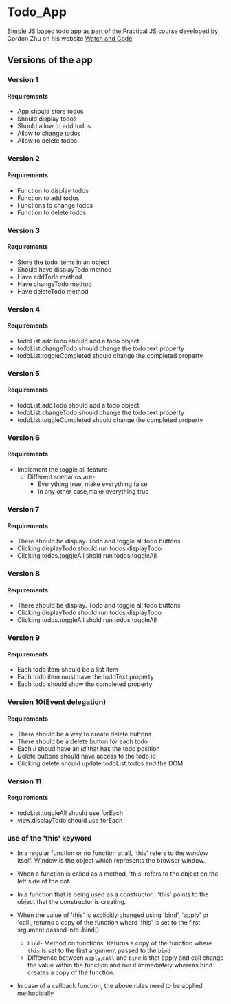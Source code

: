 # Todo_App
Simple JS based todo app as part of the Practical JS course developed by Gordon Zhu on his website [Watch and Code](http://watchandcode.com)

## Versions of the app

### Version 1
   #### Requirements
   * App should store todos
   * Should display todos
   * Should allow to add todos
   * Allow to change todos
   * Allow to delete todos
    
 ### Version 2
   #### Requirements
   * Function to display todos
   * Function to add todos
   * Functions to change todos
   * Function to delete todos
     
 ### Version 3
   #### Requirements
   * Store the todo items in an object
   * Should have displayTodo method
   * Have addTodo method
   * Have changeTodo method
   * Have deleteTodo method
    
 ### Version 4
   #### Requirements
   * todoList.addTodo should add a todo object
   * todoList.changeTodo should change the todo text property
   * todoList.toggleCompleted should change the completed property
    
  ### Version 5
   #### Requirements
   * todoList.addTodo should add a todo object
   * todoList.changeTodo should change the todo text property
   * todoList.toggleCompleted should change the completed property
    
  ### Version 6
   #### Requirements
   * Implement the toggle all feature
     * Different scenarios are-
       * Everything true, make everything false
       * In any other case,make everything true
         
  ### Version 7
   #### Requirements
   * There should be display. Todo and toggle all todo buttons
   * Clicking displayTodo should run todos.displayTodo
   * Clicking todos.toggleAll shold run todos.toggleAll
   
  ### Version 8
   #### Requirements
   * There should be display. Todo and toggle all todo buttons
   * Clicking displayTodo should run todos.displayTodo
   * Clicking todos.toggleAll shold run todos.toggleAll
   
  ### Version 9
   #### Requirements
   * Each todo item should be a list item
   * Each todo item must have the todoText property
   * Each todo should show the completed property

  ### Version 10(Event delegation)
   #### Requirements
   * There should be a way to create delete buttons
   * There should be a delete button for each todo
   * Each *li* shoud have an *id* that has the todo position
   * Delete buttons should have access to the todo id
   * Clicking delete should update todoList.todos and the DOM
   
  ### Version 11
   #### Requirements
   * todoList.toggleAll should use forEach
   * view.displayTodo should use forEach
   
  ### use of the 'this' keyword
  * In a regular function or no function at all, 'this' refers to the *window* itself. Window is the object which represents the browser       window.
  * When a function is called as a method, 'this' refers to the object on the left side of the dot.
  * In a function that is being used as a constructor , 'this' points to the object that the constructor is creating.
  * When the value of 'this' is explicitly changed using 'bind', 'apply' or 'call', returns a copy of the function where 'this' is set to     the first srgument passed into .bind()
      * `bind`- Method on functions. Returns a copy of the function where `this` is set to the first argument passed to the `bind`
      * Difference between `apply`,`call` and `bind` is that apply and call change the value within the function and run it immediately           whereas bind creates a copy of the function.
      
  * In case of a callback function, the above rules need to be applied methodically







